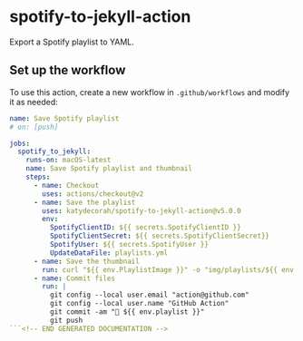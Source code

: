 # spotify-to-jekyll-action

Export a Spotify playlist to YAML.

<!-- START GENERATED DOCUMENTATION -->

## Set up the workflow

To use this action, create a new workflow in `.github/workflows` and modify it as needed:

```yml
name: Save Spotify playlist
# on: [push]

jobs:
  spotify_to_jekyll:
    runs-on: macOS-latest
    name: Save Spotify playlist and thumbnail
    steps:
      - name: Checkout
        uses: actions/checkout@v2
      - name: Save the playlist
        uses: katydecorah/spotify-to-jekyll-action@v5.0.0
        env:
          SpotifyClientID: ${{ secrets.SpotifyClientID }}
          SpotifyClientSecret: ${{ secrets.SpotifyClientSecret}}
          SpotifyUser: ${{ secrets.SpotifyUser }}
          UpdateDataFile: playlists.yml
      - name: Save the thumbnail
        run: curl "${{ env.PlaylistImage }}" -o "img/playlists/${{ env.PlaylistImageOutput }}"
      - name: Commit files
        run: |
          git config --local user.email "action@github.com"
          git config --local user.name "GitHub Action"
          git commit -am "🎵 ${{ env.playlist }}"
          git push
```<!-- END GENERATED DOCUMENTATION -->
````
